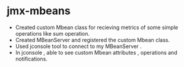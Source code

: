 # jmx-mbeans

- Created custom Mbean class for recieving metrics of some simple operations like sum operation.
- Created MBeanServer and registered the custom Mbean class.
- Used jconsole tool to connect to my MBeanServer .
- In jconsole , able to see custom Mbean attributes , operations and notifications.
